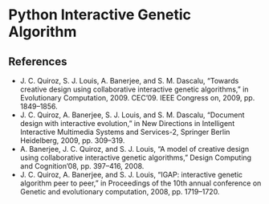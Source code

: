 # Python Interactive Genetic Algorithm


## References

* J. C. Quiroz, S. J. Louis, A. Banerjee, and S. M. Dascalu, 
“Towards creative design using collaborative interactive genetic algorithms,” 
in Evolutionary Computation, 2009. CEC’09. IEEE Congress on, 2009, pp. 1849–1856.
* J. C. Quiroz, A. Banerjee, S. J. Louis, and S. M. Dascalu, 
“Document design with interactive evolution,” 
in New Directions in Intelligent Interactive Multimedia Systems and Services-2, Springer Berlin Heidelberg, 2009, pp. 309–319.
* A. Banerjee, J. C. Quiroz, and S. J. Louis, 
“A model of creative design using collaborative interactive genetic algorithms,” 
Design Computing and Cognition’08, pp. 397–416, 2008.
* J. C. Quiroz, A. Banerjee, and S. J. Louis, 
“IGAP: interactive genetic algorithm peer to peer,” 
in Proceedings of the 10th annual conference on Genetic and evolutionary computation, 2008, pp. 1719–1720.
